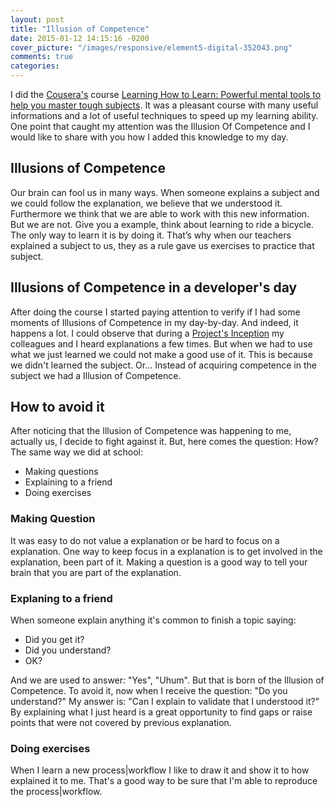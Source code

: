 ```yaml
---
layout: post
title: "Illusion of Competence"
date: 2015-01-12 14:15:16 -0200
cover_picture: "/images/responsive/element5-digital-352043.png"
comments: true
categories: 
---
```


I did the [Cousera's](https://www.coursera.org/) course [Learning How to Learn: Powerful mental tools to help you master tough subjects](https://www.coursera.org/course/learning). It was a pleasant course with many useful informations and a lot of useful techniques to speed up my learning ability.
One point that caught my attention was the Illusion Of Competence and I would like to share with you how I added this knowledge to my day.
<!--more-->

## Illusions of Competence
Our brain can fool us in many ways. When someone explains a subject and we could follow the explanation, we believe that we understood it. Furthermore we think that we are able to work with this new information. But we are not. Give you a example, think about learning to ride a bicycle. The only way to learn it is by doing it. That’s why when our teachers explained a subject to us, they as a rule gave us exercises to practice that subject.

## Illusions of Competence in a developer's day

After doing the course I started paying attention to verify if I had some moments of Illusions of Competence in my day-by-day.  And indeed, it happens a lot. I could observe that during a [Project's Inception](http://www.quora.com/What-does-a-Thoughtworks-Inception-Workshop-look-like) my colleagues and I heard explanations a few times. But when we had to use what we just learned we could not make a good use of it. This is because we didn't learned the subject. Or... Instead of acquiring competence in the subject we had a Illusion of Competence.

## How to avoid it
After noticing that the Illusion of Competence was happening to me, actually us, I decide to fight against it. But, here comes the question: How?
The same way we did at school:

* Making questions
* Explaining to a friend
* Doing exercises

### Making Question
It was easy to do not value a explanation or be hard to focus on a explanation. One way to keep focus in a explanation is to get involved in the explanation, been part of it. Making a question is a good way to tell your brain that you are part of the explanation.

### Explaning to a friend
When someone explain anything it's common to finish a topic saying: 

* Did you get it?
* Did you understand?
* OK?

And we are used to answer: "Yes", "Uhum".
But that is born of the Illusion of Competence. 
To avoid it, now when I receive the question: "Do you understand?" My answer is: "Can I explain to validate that I understood it?"
By explaining what I just heard is a great opportunity to find gaps or raise points that were not covered by previous explanation.

### Doing exercises
When I learn a new process|workflow I like to draw it and show it to how explained it to me. That's a good way to be sure that I'm able to reproduce the process|workflow.

